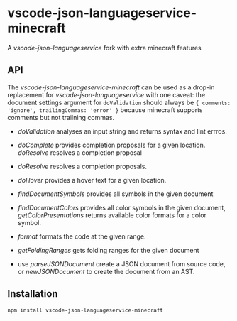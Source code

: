 # vscode-json-languageservice-minecraft
A _vscode-json-languageservice_ fork with extra minecraft features

API
----
The _vscode-json-languageservice-minecraft_ can be used as a drop-in replacement for
_vscode-json-languageservice_ with one caveat: the document settings argument
for `doValidation` should always be `{ comments: 'ignore', trailingCommas: 'error' }`
because minecraft supports comments but not trailning commas.
 - *doValidation* analyses an input string and returns syntax and lint errros.
 - *doComplete* provides completion proposals for a given location. *doResolve* resolves a completion proposal
 - *doResolve* resolves a completion proposals.
 - *doHover* provides a hover text for a given location.
 - *findDocumentSymbols* provides all symbols in the given document
 - *findDocumentColors* provides all color symbols in the given document, *getColorPresentations* returns available color formats for a color symbol.
 - *format* formats the code at the given range.
 - *getFoldingRanges* gets folding ranges for the given document

 - use *parseJSONDocument* create a JSON document from source code, or *newJSONDocument* to create the document from an AST.

Installation
------------

    npm install vscode-json-languageservice-minecraft
